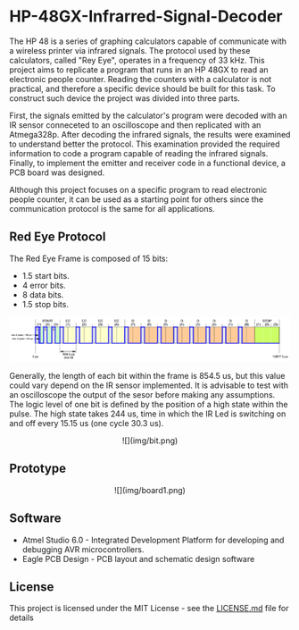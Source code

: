 # HP-48GX-Infrarred-Signal-Decoder

The HP 48 is a series of graphing calculators capable of communicate with a wireless printer via infrared signals. The protocol used by these calculators, called "Rey Eye", operates in a frequency of 33 kHz. This project aims to replicate a program that runs in an HP 48GX to read an electronic people counter. Reading the counters with a calculator is not practical, and therefore a specific device should be built for this task. To construct such device the project was divided into three parts.

First, the signals emitted by the calculator's program were decoded with an IR sensor conneceted to an oscilloscope and then replicated with an Atmega328p. After decoding the infrared signals, the results were examined to understand better the protocol. This examination provided the required information to code a program capable of reading the infrared signals. Finally, to implement the emitter and receiver code in a functional device, a PCB board was designed.

Although this project focuses on a specific program to read electronic people counter, it can be used as a starting point for others since the communication protocol is the same for all applications.

## Red Eye Protocol

The Red Eye Frame is composed of 15 bits:

* 1.5 start bits.   
* 4 error bits.
* 8 data bits.
* 1.5 stop bits.

![](img/red_eye_frame.png)

Generally, the length of each bit within the frame is 854.5 us, but this value could vary depend on the IR sensor implemented. It is advisable to test with an oscilloscope the output of the sesor before making any assumptions. The logic level of one bit is defined by the position of a high state within the pulse. The high state takes 244 us, time in which the IR Led is switching on and off every 15.15 us (one cycle 30.3 us).

<p align="center">
![](img/bit.png)
</p>

## Prototype

<p align="center">
![](img/board1.png)
</p>

## Software

* Atmel Studio 6.0 - Integrated Development Platform for developing and debugging AVR microcontrollers.
* Eagle PCB Design - PCB layout and schematic design software

## License

This project is licensed under the MIT License - see the [LICENSE.md](LICENSE.md) file for details
